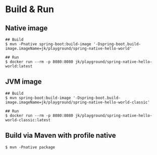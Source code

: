 # Build & Run

## Native image

```shell
## Build
$ mvn -Pnative spring-boot:build-image '-Dspring-boot.build-image.imageName=jk/playground/spring-native-hello-world'

## Run
$ docker run --rm -p 8080:8080 jk/playground/spring-native-hello-world:latest
```

## JVM image

```shell
## Build
$ mvn spring-boot:build-image '-Dspring-boot.build-image.imageName=jk/playground/spring-native-hello-world-classic'

## Run
$ docker run --rm -p 8080:8080 jk/playground/spring-native-hello-world-classic:latest
```

## Build via Maven with profile native

```shell
$ mvn -Pnative package
```
